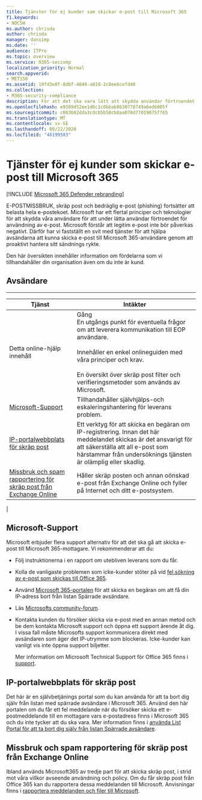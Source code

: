 ```yaml
---
title: Tjänster för ej kunder som skickar e-post till Microsoft 365
f1.keywords:
- NOCSH
ms.author: chrisda
author: chrisda
manager: dansimp
ms.date: ''
audience: ITPro
ms.topic: overview
ms.service: O365-seccomp
localization_priority: Normal
search.appverid:
- MET150
ms.assetid: 19fd3e0f-8dbf-4049-a810-2c8ee6cefd48
ms.collection:
- M365-security-compliance
description: För att det ska vara lätt att skydda användar förtroendet för användning av e-post har Microsoft infört olika principer och teknologier som hjälper våra användare att hjälpa dig.
ms.openlocfilehash: e9389d52ee1d6c1c0bbab8630778749a6ed6005f
ms.sourcegitcommit: c083602dda3cdcb5b58cb8aa070d77019075f765
ms.translationtype: MT
ms.contentlocale: sv-SE
ms.lasthandoff: 09/22/2020
ms.locfileid: "48199583"
---
```

# <a name="services-for-non-customers-sending-mail-to-microsoft-365"></a>Tjänster för ej kunder som skickar e-post till Microsoft 365

[!INCLUDE [Microsoft 365 Defender rebranding](../includes/microsoft-defender-for-office.md)]


E-POSTMISSBRUK, skräp post och bedräglig e-post (phishing) fortsätter att belasta hela e-postekoet. Microsoft har ett flertal principer och teknologier för att skydda våra användare för att under lätta användar förtroendet för användning av e-post. Microsoft förstår att legitim e-post inte bör påverkas negativt. Därför har vi fastställt en svit med tjänster för att hjälpa avsändarna att kunna skicka e-post till Microsoft 365-användare genom att proaktivt hantera sitt sändnings rykte.

Den här översikten innehåller information om fördelarna som vi tillhandahåller din organisation även om du inte är kund.

## <a name="sender-solutions"></a>Avsändare

****

|Tjänst|Intäkter|
|---|---|
|Detta online-hjälp innehåll|Gång <br/> En utgångs punkt för eventuella frågor om att leverera kommunikation till EOP användare. <br/><br/> Innehåller en enkel onlineguiden med våra principer och krav. <br/><br/> En översikt över skräp post filter och verifieringsmetoder som används av Microsoft.|
|[Microsoft-Support](#microsoft-support)|Tillhandahåller självhjälps-och eskaleringshantering för leverans problem.|
|[IP-portalwebbplats för skräp post](#anti-spam-ip-delist-portal)|Ett verktyg för att skicka en begäran om IP-registrering. Innan det här meddelandet skickas är det ansvarigt för att säkerställa att all e-post som härstammar från undersöknings tjänsten är olämplig eller skadlig.|
|[Missbruk och spam rapportering för skräp post från Exchange Online](#abuse-and-spam-reporting-for-junk-email-originating-from-exchange-online)|Håller skräp posten och annan oönskad e-post från Exchange Online och fyller på Internet och ditt e-postsystem.|
|

## <a name="microsoft-support"></a>Microsoft-Support

Microsoft erbjuder flera support alternativ för att det ska gå att skicka e-post till Microsoft 365-mottagare. Vi rekommenderar att du:

- Följ instruktionerna i en rapport om utebliven leverans som du får.

- Kolla de vanligaste problemen som icke-kunder stöter på vid [fel sökning av e-post som skickas till Office 365](troubleshooting-mail-sent-to-office-365.md).

- Använd [Microsoft 365-portalen](https://sender.office.com) för att skicka en begäran om att få din IP-adress bort från listan Spärrade avsändare.

- Läs [Microsofts community-forum](https://community.office365.com/f/).

- Kontakta kunden du försöker skicka via e-post med en annan metod och be dem kontakta Microsoft support och öppna ett support ärende åt dig. I vissa fall måste Microsofts support kommunicera direkt med avsändaren som äger det IP-utrymme som blockeras. Icke-kunder kan vanligt vis inte öppna support biljetter.

  Mer information om Microsoft Technical Support för Office 365 finns i [support](https://docs.microsoft.com/office365/servicedescriptions/office-365-platform-service-description/support).

## <a name="anti-spam-ip-delist-portal"></a>IP-portalwebbplats för skräp post

Det här är en självbetjänings portal som du kan använda för att ta bort dig själv från listan med spärrade avsändare i Microsoft 365. Använd den här portalen om du får ett fel meddelande när du försöker skicka ett e-postmeddelande till en mottagare vars e-postadress finns i Microsoft 365 och du inte tycker att du ska vara. Mer information finns i [använda List Portal för att ta bort dig själv från listan Spärrade avsändare](use-the-delist-portal-to-remove-yourself-from-the-office-365-blocked-senders-lis.md).

## <a name="abuse-and-spam-reporting-for-junk-email-originating-from-exchange-online"></a>Missbruk och spam rapportering för skräp post från Exchange Online

Ibland används Microsoft365 av tredje part för att skicka skräp post, i strid mot våra villkor avseende användning och policy. Om du får skräp post från Office 365 kan du rapportera dessa meddelanden till Microsoft. Anvisningar finns i [rapportera meddelanden och filer till Microsoft](report-junk-email-messages-to-microsoft.md).
